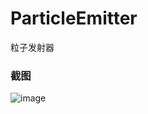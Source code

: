 # ParticleEmitter
粒子发射器

### 截图
![image](https://raw.github.com/CuteLeon/ParticleEmitter/master/生成/截图.png)
